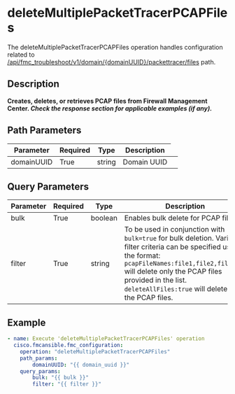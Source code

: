 # deleteMultiplePacketTracerPCAPFiles

The deleteMultiplePacketTracerPCAPFiles operation handles configuration related to [/api/fmc_troubleshoot/v1/domain/{domainUUID}/packettracer/files](/paths//api/fmc_troubleshoot/v1/domain/{domain_uuid}/packettracer/files.md) path.&nbsp;
## Description
**Creates, deletes, or retrieves PCAP files from Firewall Management Center. _Check the response section for applicable examples (if any)._**

## Path Parameters
| Parameter | Required | Type | Description |
| --------- | -------- | ---- | ----------- |
| domainUUID | True | string <td colspan=3> Domain UUID |

## Query Parameters
| Parameter | Required | Type | Description |
| --------- | -------- | ---- | ----------- |
| bulk | True | boolean <td colspan=3> Enables bulk delete for PCAP files. |
| filter | True | string <td colspan=3> To be used in conjunction with <code>bulk=true</code> for bulk deletion. Various filter criteria can be specified using the format:<br><code>pcapFileNames:file1,file2,file3...</code> will delete only the PCAP files provided in the list.<br><code>deleteAllFiles:true</code> will delete all the PCAP files. |

## Example
```yaml
- name: Execute 'deleteMultiplePacketTracerPCAPFiles' operation
  cisco.fmcansible.fmc_configuration:
    operation: "deleteMultiplePacketTracerPCAPFiles"
    path_params:
        domainUUID: "{{ domain_uuid }}"
    query_params:
        bulk: "{{ bulk }}"
        filter: "{{ filter }}"

```